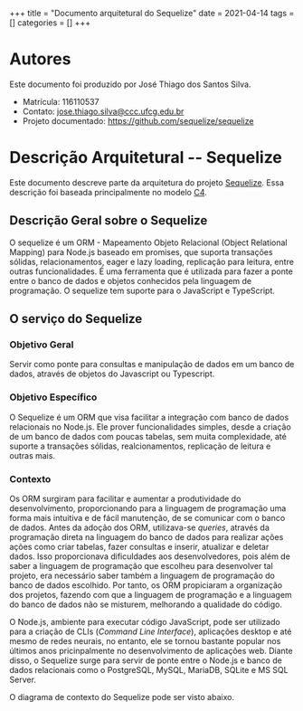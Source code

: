 +++
title = "Documento arquitetural do Sequelize"
date = 2021-04-14
tags = []
categories = []
+++


# Autores

Este documento foi produzido por José Thiago dos Santos Silva.

- Matrícula: 116110537
- Contato: jose.thiago.silva@ccc.ufcg.edu.br
- Projeto documentado: https://github.com/sequelize/sequelize

# Descrição Arquitetural -- Sequelize

Este documento descreve parte da arquitetura do projeto [Sequelize](https://github.com/sequelize/sequelize). Essa descrição foi baseada principalmente no modelo [C4](https://c4model.com/).


## Descrição Geral sobre o Sequelize

O sequelize é um ORM - Mapeamento Objeto Relacional (Object Relational Mapping) para Node.js baseado em promises, que suporta transações sólidas, relacionamentos, eager e lazy loading, replicação para leitura, entre outras funcionalidades. É uma ferramenta que é utilizada para fazer a ponte entre o banco de dados e objetos conhecidos pela linguagem de programação. O sequelize tem suporte para o JavaScript e TypeScript.

## O serviço do Sequelize

### Objetivo Geral

Servir como ponte para consultas e manipulação de dados em um banco de dados, através de objetos do Javascript ou Typescript.

### Objetivo Específico

O Sequelize é um ORM que visa facilitar a integração com banco de dados relacionais no Node.js. Ele prover funcionalidades simples, desde a criação de um banco de dados com poucas tabelas, sem muita complexidade, até suporte a transações sólidas, realcionamentos, replicação de leitura e outras mais.


### Contexto

Os ORM surgiram para facilitar e aumentar a produtividade do desenvolvimento, proporcionando para a linguagem de programação uma forma mais intuitiva e de fácil manutenção, de se comunicar com o banco de dados. Antes da adoção dos ORM, utilizava-se _queries_, através da programação direta na linguagem do banco de dados para realizar ações ações como criar tabelas, fazer consultas e inserir, atualizar e deletar dados. Isso proporcionava dificuldades aos desenvolvedores, pois além de saber a linguagem de programação que escolheu para desenvolver tal projeto, era necessário saber também a linguagem de programação do banco de dados escolhido. Por tanto, os ORM propiciaram a organização dos projetos, fazendo com que a linguagem de programação e a linguagem do banco de dados não se misturem, melhorando a qualidade do código.


O Node.js, ambiente para executar código JavaScript, pode ser utilizado para a criação de CLIs (_Command Line Interface_), aplicações desktop e até mesmo de redes neurais, no entanto, ele se tornou bastante popular nos últimos anos pricinpalmente no desenvolvimento de aplicações web. Diante disso, o Sequelize surge para servir de ponte entre o Node.js e banco de dados relacionais como o PostgreSQL, MySQL, MariaDB, SQLite e MS SQL Server.

O diagrama de contexto do Sequelize pode ser visto abaixo.